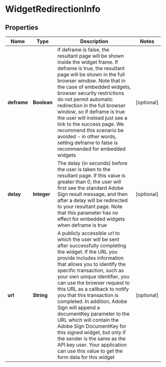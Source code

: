 
# WidgetRedirectionInfo

## Properties
Name | Type | Description | Notes
------------ | ------------- | ------------- | -------------
**deframe** | **Boolean** | If deframe is false, the resultant page will be shown inside the widget frame. If deframe is true, the resultant page will be shown in the full browser window.   Note that in the case of embedded widgets, browser security restrictions do not permit automatic redirection in the full browser window, so if deframe is true the user will instead just see a link to the success page. We recommend this scenario be avoided - in other words, setting deframe to false is recommended for embedded widgets |  [optional]
**delay** | **Integer** | The delay (in seconds) before the user is taken to the resultant page. If this value is greater than 0, the user will first see the standard Adobe Sign result message, and then after a delay will be redirected to your resultant page.   Note that this parameter has no effect for embedded widgets when deframe is true |  [optional]
**url** | **String** | A publicly accessible url to which the user will be sent after successfully completing the widget.  If the URL you provide includes information that allows you to identify the specific transaction, such as your own unique identifier, you can use the browser request to this URL as a callback to notify you that this transaction is completed.  In addition, Adobe Sign will append a documentKey parameter to the URL which will contain the Adobe Sign DocumentKey for this signed widget, but only if the sender is the same as the API key user. Your application can use this value to get the form data for this widget |  [optional]



